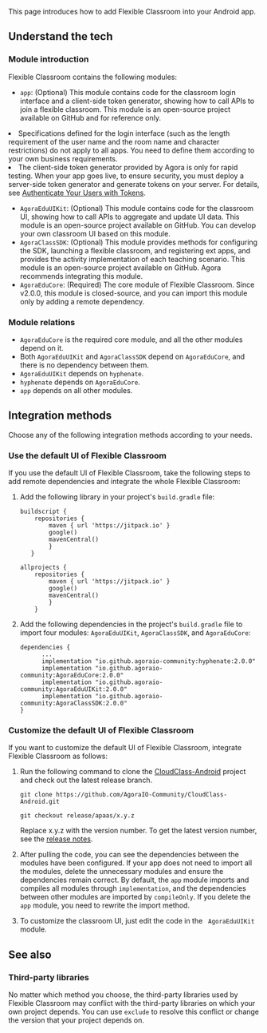 This page introduces how to add Flexible Classroom into your Android app.

## Understand the tech

### Module introduction

Flexible Classroom contains the following modules:

- `app`: (Optional) This module contains code for the classroom login interface and a client-side token generator, showing how to call APIs to join a flexible classroom. This module is an open-source project available on GitHub and for reference only.

<div class="alert note"><li>Specifications defined for the login interface (such as the length requirement of the user name and the room name and character restrictions) do not apply to all apps. You need to define them according to your own business requirements.</li><li>The client-side token generator provided by Agora is only for rapid testing. When your app goes live, to ensure security, you must deploy a server-side token generator and generate tokens on your server. For details, see <a href="/en/Real-time-Messaging/token_server_rtm?platform=All%20Platforms">Authenticate Your Users with Tokens</a>.</li></div>

- `AgoraEduUIKit`: (Optional) This module contains code for the classroom UI, showing how to call APIs to aggregate and update UI data. This module is an open-source project available on GitHub. You can develop your own classroom UI based on this module.
- `AgoraClassSDK`: (Optional) This module provides methods for configuring the SDK, launching a flexible classroom, and registering ext apps, and provides the activity implementation of each teaching scenario. This module is an open-source project available on GitHub. Agora recommends integrating this module.
- `AgoraEduCore`: (Required) The core module of Flexible Classroom. Since v2.0.0, this module is closed-source, and you can import this module only by adding a remote dependency.

### Module relations

- `AgoraEduCore` is the required core module, and all the other modules depend on it.
- Both `AgoraEduUIKit` and `AgoraClassSDK` depend on `AgoraEduCore`, and there is no dependency between them.
- `AgoraEduUIKit` depends on `hyphenate`.
- `hyphenate` depends on `AgoraEduCore`.
- `app` depends on all other modules.

## Integration methods

Choose any of the following integration methods according to your needs.

<a name="default_ui"></a>

### Use the default UI of Flexible Classroom

If you use the default UI of Flexible Classroom, take the following steps to add remote dependencies and integrate the whole Flexible Classroom:

1. Add the following library in your project's `build.gradle` file:

   ```
   buildscript {
       repositories {
           maven { url 'https://jitpack.io' }
           google()
           mavenCentral()
           }
      }

   allprojects {
       repositories {
           maven { url 'https://jitpack.io' }
           google()
           mavenCentral()
           }
       }
   ```

2. Add the following dependencies in the project's `build.gradle` file to import four modules: `AgoraEduUIKit`, `AgoraClassSDK`, and `AgoraEduCore`:

   ```
   dependencies {
         ...
         implementation "io.github.agoraio-community:hyphenate:2.0.0"
         implementation "io.github.agoraio-community:AgoraEduCore:2.0.0"
         implementation "io.github.agoraio-community:AgoraEduUIKit:2.0.0"
         implementation "io.github.agoraio-community:AgoraClassSDK:2.0.0"
   }
   ```

<a name="change_default_ui"></a>

### Customize the default UI of Flexible Classroom

If you want to customize the default UI of Flexible Classroom, integrate Flexible Classroom as follows:

1. Run the following command to clone the [CloudClass-Android](https://github.com/AgoraIO-Community/CloudClass-Android) project and check out the latest release branch.

   ```
   git clone https://github.com/AgoraIO-Community/CloudClass-Android.git
   ```

   ```
   git checkout release/apaas/x.y.z
   ```

   <div class="alert info">Replace x.y.z with the version number. To get the latest version number, see the <a href="/en/agora-class/release_agora_class_android?platform=Android">release notes</a>.</div>

2. After pulling the code, you can see the dependencies between the modules have been configured. If your app does not need to import all the modules, delete the unnecessary modules and ensure the dependencies remain correct. By default, the `app` module imports and compiles all modules through `implementation`, and the dependencies between other modules are imported by `compileOnly`. If you delete the `app` module, you need to rewrite the import method.

3. To customize the classroom UI, just edit the code in the ` AgoraEduUIKit` module.

## See also

### Third-party libraries

No matter which method you choose, the third-party libraries used by Flexible Classroom may conflict with the third-party libraries on which your own project depends. You can use `exclude` to resolve this conflict or change the version that your project depends on.